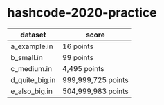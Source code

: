 # hashcode-2020-practice

| dataset        | score              |
|----------------|--------------------|
| a_example.in   | 16 points          |
| b_small.in     | 99 points          |
| c_medium.in    | 4,495 points       |
| d_quite_big.in | 999,999,725 points |
| e_also_big.in  | 504,999,983 points |